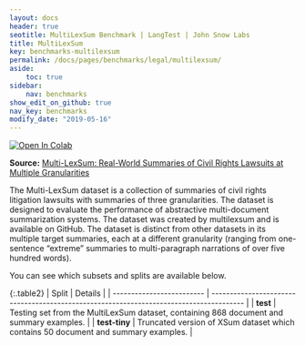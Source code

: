 ```yaml
---
layout: docs
header: true
seotitle: MultiLexSum Benchmark | LangTest | John Snow Labs
title: MultiLexSum
key: benchmarks-multilexsum
permalink: /docs/pages/benchmarks/legal/multilexsum/
aside:
    toc: true
sidebar:
    nav: benchmarks
show_edit_on_github: true
nav_key: benchmarks
modify_date: "2019-05-16"
---
```


<div class="h3-box" markdown="1">

[![Open In Colab](https://colab.research.google.com/assets/colab-badge.svg)](https://colab.research.google.com/github/Pacific-AI-Corp/langtest/blob/main/demo/tutorials/llm_notebooks/dataset-notebooks/MultiLexSum_dataset.ipynb)

**Source:** [Multi-LexSum: Real-World Summaries of Civil Rights Lawsuits at Multiple Granularities](https://arxiv.org/abs/2206.10883)

The Multi-LexSum dataset is a collection of summaries of civil rights litigation lawsuits with summaries of three granularities. The dataset is designed to evaluate the performance of abstractive multi-document summarization systems. The dataset was created by multilexsum and is available on GitHub. The dataset is distinct from other datasets in its multiple target summaries, each at a different granularity (ranging from one-sentence “extreme” summaries to multi-paragraph narrations of over five hundred words).



You can see which subsets and splits are available below.

{:.table2}
| Split                     | Details                                                                                 |
| ------------------------- | --------------------------------------------------------------------------------------- |
| **test**      | Testing set from the MultiLexSum dataset, containing 868 document and summary examples. |
| **test-tiny** | Truncated version of XSum dataset which contains 50 document and summary examples.      |

</div>
